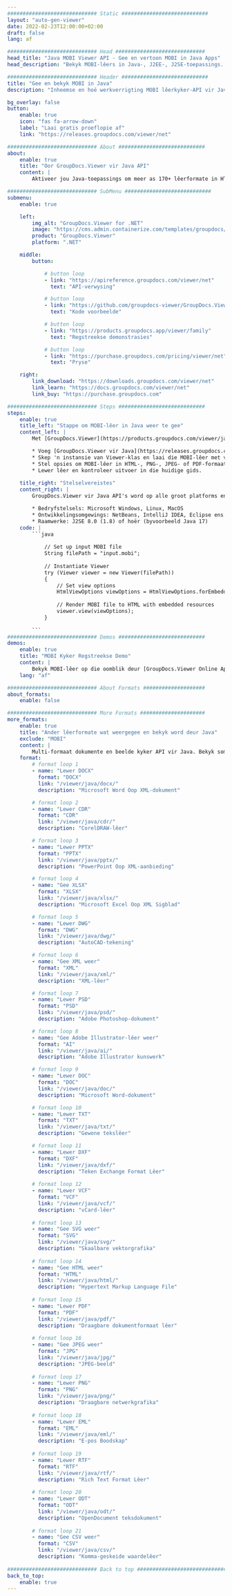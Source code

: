 ```yaml
---
############################# Static ############################
layout: "auto-gen-viewer"
date: 2022-02-23T12:00:00+02:00
draft: false
lang: af

############################# Head #############################
head_title: "Java MOBI Viewer API - Gee en vertoon MOBI in Java Apps"
head_description: "Bekyk MOBI-lêers in Java-, J2EE-, J2SE-toepassings. Ondersteun die besigtiging van 170+ dokument- en beeldlêerformate in HTML-, PDF- of beeldmodus met gevorderde kenmerke om dokumentbesigtigingsopsies te bestuur."

############################# Header ############################
title: "Gee en bekyk MOBI in Java" 
description: "Inheemse en hoë werkverrigting MOBI lêerkyker-API vir Java-, J2EE- en J2SE-gebaseerde toepassings, wat 'n wye reeks bykomende kenmerke ondersteun om die voorkoms van die uitvoerdokumentformaat aan te pas." 

bg_overlay: false
button:
    enable: true
    icon: "fas fa-arrow-down"
    label: "Laai gratis proeflopie af"
    link: "https://releases.groupdocs.com/viewer/net"

############################# About ############################
about:
    enable: true
    title: "Oor GroupDocs.Viewer vir Java API" 
    content: |
        Aktiveer jou Java-toepassings om meer as 170+ lêerformate in HTML-, PDF- of beeldmodusse te vertoon deur GroupDocs.Viewer vir Java API's te gebruik sonder enige bykomende sagteware geïnstalleer; soos Microsoft Office, Apache Open Office, Adobe Acrobat Reader, ens. Ontwikkelaars kan maklik alle gewilde beelde en dokumenttipes bekyk, insluitend Microsoft Office, OpenDocument, HTML, PDF, Argief, Diagramme, Photoshop, AutoCAD en programmeertaalformate binne die Java-toepassings met vinnige en hoogste kwaliteit lewering.

############################# SubMenu ############################
submenu:
    enable: true

    left:
        img_alt: "GroupDocs.Viewer for .NET"
        image: "https://cms.admin.containerize.com/templates/groupdocs/images/product-logos/90x90-noborder/groupdocs-viewer-net.png"
        product: "GroupDocs.Viewer"
        platform: ".NET"

    middle:
        button:

            # button loop
            - link: "https://apireference.groupdocs.com/viewer/net"
              text: "API-verwysing"

            # button loop
            - link: "https://github.com/groupdocs-viewer/GroupDocs.Viewer-for-.NET"
              text: "Kode voorbeelde"

            # button loop
            - link: "https://products.groupdocs.app/viewer/family"
              text: "Regstreekse demonstrasies"

            # button loop
            - link: "https://purchase.groupdocs.com/pricing/viewer/net"
              text: "Pryse"

    right:
        link_download: "https://downloads.groupdocs.com/viewer/net"
        link_learn: "https://docs.groupdocs.com/viewer/net"
        link_buy: "https://purchase.groupdocs.com"

############################# Steps ############################
steps:
    enable: true
    title_left: "Stappe om MOBI-lêer in Java weer te gee" 
    content_left: |
        Met [GroupDocs.Viewer](https://products.groupdocs.com/viewer/java/) kan jy MOBI in 'n paar stappe na HTML, JPEG, PNG of PDF weergee.

        * Voeg [GroupDocs.Viewer vir Java](https://releases.groupdocs.com/viewer/java/) by as 'n afhanklikheid van jou projek. 
        * Skep 'n instansie van Viewer-klas en laai die MOBI-lêer met volle pad. 
        * Stel opsies om MOBI-lêer in HTML-, PNG-, JPEG- of PDF-formaat weer te gee. 
        * Lewer lêer en kontroleer uitvoer in die huidige gids. 
        
    title_right: "Stelselvereistes" 
    content_right: |
        GroupDocs.Viewer vir Java API's word op alle groot platforms en bedryfstelsels ondersteun. Voordat u die kode hieronder uitvoer, maak asseblief seker dat u die volgende voorvereistes op u stelsel geïnstalleer het.

        * Bedryfstelsels: Microsoft Windows, Linux, MacOS 
        * Ontwikkelingsomgewings: NetBeans, IntelliJ IDEA, Eclipse ens. 
        * Raamwerke: J2SE 8.0 (1.8) of hoër (byvoorbeeld Java 17) 
    code: |
        ```java
                        
            // Set up input MOBI file
            String filePath = "input.mobi";
        
            // Instantiate Viewer
            try (Viewer viewer = new Viewer(filePath))
            {
            	// Set view options 
            	HtmlViewOptions viewOptions = HtmlViewOptions.forEmbeddedResources();
                    
            	// Render MOBI file to HTML with embedded resources
            	viewer.view(viewOptions);
            }
             
        ```
############################# Demos ############################
demos:
    enable: true
    title: "MOBI Kyker Regstreekse Demo"
    content: |
        Bekyk MOBI-lêer op die oomblik deur [GroupDocs.Viewer Online Apps](https://products.groupdocs.app/viewer/mobi) se webwerf te besoek.
    lang: "af"

############################# About Formats ####################
about_formats:
    enable: false

############################# More Formats #####################
more_formats:
    enable: true
    title: "Ander lêerformate wat weergegee en bekyk word deur Java"
    exclude: "MOBI"
    content: |
        Multi-formaat dokumente en beelde kyker API vir Java. Bekyk sommige van die gewilde lêerformate hieronder sonder enige eksterne kykers.
    format: 
        # format loop 1
        - name: "Lewer DOCX"
          format: "DOCX"
          link: "/viewer/java/docx/"
          description: "Microsoft Word Oop XML-dokument" 

        # format loop 2
        - name: "Lewer CDR" 
          format: "CDR"
          link: "/viewer/java/cdr/"
          description: "CorelDRAW-lêer" 

        # format loop 3
        - name: "Lewer PPTX"
          format: "PPTX"
          link: "/viewer/java/pptx/"
          description: "PowerPoint Oop XML-aanbieding" 

        # format loop 4
        - name: "Gee XLSX"
          format: "XLSX"
          link: "/viewer/java/xlsx/"
          description: "Microsoft Excel Oop XML Sigblad" 

        # format loop 5
        - name: "Lewer DWG"
          format: "DWG"
          link: "/viewer/java/dwg/"
          description: "AutoCAD-tekening"

        # format loop 6
        - name: "Gee XML weer"
          format: "XML"
          link: "/viewer/java/xml/"
          description: "XML-lêer"

        # format loop 7
        - name: "Lewer PSD"
          format: "PSD"
          link: "/viewer/java/psd/"
          description: "Adobe Photoshop-dokument"

        # format loop 8
        - name: "Gee Adobe Illustrator-lêer weer"
          format: "AI"
          link: "/viewer/java/ai/"
          description: "Adobe Illustrator kunswerk"

        # format loop 9
        - name: "Lewer DOC"
          format: "DOC"
          link: "/viewer/java/doc/"
          description: "Microsoft Word-dokument" 

        # format loop 10
        - name: "Lewer TXT" 
          format: "TXT"
          link: "/viewer/java/txt/"
          description: "Gewone tekslêer" 

        # format loop 11
        - name: "Lewer DXF" 
          format: "DXF"
          link: "/viewer/java/dxf/"
          description: "Teken Exchange Format Lêer"  
          
        # format loop 12
        - name: "Lewer VCF"
          format: "VCF"
          link: "/viewer/java/vcf/"
          description: "vCard-lêer"  
              
        # format loop 13
        - name: "Gee SVG weer"
          format: "SVG"
          link: "/viewer/java/svg/"
          description: "Skaalbare vektorgrafika" 
          
        # format loop 14
        - name: "Gee HTML weer"
          format: "HTML"
          link: "/viewer/java/html/"
          description: "Hypertext Markup Language File" 
          
        # format loop 15
        - name: "Lewer PDF"
          format: "PDF"
          link: "/viewer/java/pdf/"
          description: "Draagbare dokumentformaat lêer"
          
        # format loop 16
        - name: "Gee JPEG weer"
          format: "JPG"
          link: "/viewer/java/jpg/"
          description: "JPEG-beeld"
          
        # format loop 17
        - name: "Lewer PNG"
          format: "PNG"
          link: "/viewer/java/png/"
          description: "Draagbare netwerkgrafika" 
          
        # format loop 18
        - name: "Lewer EML"
          format: "EML"
          link: "/viewer/java/eml/"
          description: "E-pos Boodskap" 
          
        # format loop 19
        - name: "Lewer RTF"
          format: "RTF"
          link: "/viewer/java/rtf/"
          description: "Rich Text Format Lêer" 
          
        # format loop 20
        - name: "Lewer ODT"
          format: "ODT"
          link: "/viewer/java/odt/"
          description: "OpenDocument teksdokument" 
          
        # format loop 21
        - name: "Gee CSV weer"
          format: "CSV"
          link: "/viewer/java/csv/"
          description: "Komma-geskeide waardelêer" 
          
############################# Back to top ###############################
back_to_top:
    enable: true
---
```

